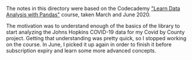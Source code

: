 The notes in this directory were based on the Codecademy ["Learn Data Analysis with Pandas"](https://www.codecademy.com/learn/data-processing-pandas) course, taken March and June 2020.

The motivation was to understand enough of the basics of the library to start analyzing the Johns Hopkins COVID-19 data for my Covid by County project.  Getting that understanding was pretty quick, so I stopped working on the course.  In June, I picked it up again in order to finish it before subscription expiry and learn some more advanced concepts.

